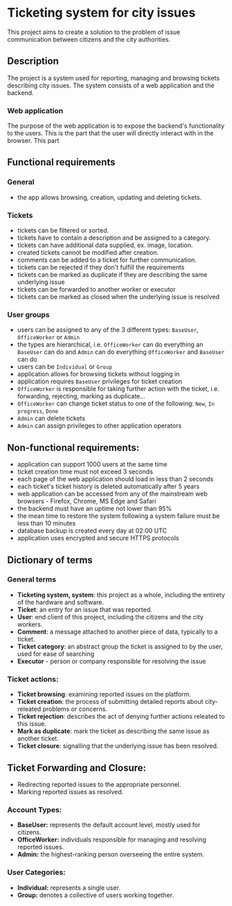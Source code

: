 # Ticketing system for city issues

This project aims to create a solution to the problem of issue communication between citizens and the city authorities.

## Description
The project is a system used for reporting, managing and browsing tickets describing city issues. The system consists of a web application and the backend.

### Web application
The purpose of the web application is to expose the backend's functionality to the users. This is the part that the user will directly interact with in the browser. This part

## Functional requirements
### General
- the app allows browsing, creation, updating and deleting tickets.

### Tickets
- tickets can be filtered or sorted.
- tickets have to contain a description and be assigned to a  category.
- tickets can have additional data supplied, ex. image, location.
- created tickets cannot be modified after creation.
- comments can be added to a ticket for further communication.
- tickets can be rejected if they don't fulfill the requirements
- tickets can be marked as duplicate if they are describing the same underlying issue
- tickets can be forwarded to another worker or executor
- tickets can be marked as closed when the underlying issue is resolved

### User groups
- users can be assigned to any of the 3 different types: `BaseUser`, `OfficeWorker` or `Admin`
- the types are hierarchical, i.e. `OfficeWorker` can do everything an `BaseUser` can do and `Admin` can do everything `OfficeWorker` and `BaseUser` can do
- users can be `Individual` or `Group`
- application allows for browsing tickets without logging in
- application requires `BaseUser` privileges for ticket creation 
- `OfficeWorker` is responsible for taking further action with the ticket, i.e. forwarding, rejecting, marking as duplicate...
- `OfficeWorker` can change ticket status to one of the following: `New`, `In progress`, `Done`
- `Admin` can delete tickets
- `Admin` can assign privileges to other application operators

## Non-functional requirements:
- application can support 1000 users at the same time
- ticket creation time must not exceed 3 seconds
- each page of the web application should load in less than 2 seconds
- each ticket's ticket history is deleted automatically after 5 years 
- web application can be accessed from any of the mainstream web browsers - Firefox, Chrome, MS Edge and Safari
- the backend must have an uptime not lower than 95%
- the mean time to restore the system following a system failure must be less than 10 minutes
- database backup is created every day at 02:00 UTC
- application uses encrypted and secure HTTPS protocols

## Dictionary of terms

### General terms
- **Ticketing system, system**: this project as a whole, including the entirety of the hardware and software.
- **Ticket**: an entry for an issue that was reported.
- **User**: end client of this project, including the citizens and the city workers.
- **Comment**: a message attached to another piece of data, typically to a ticket.
- **Ticket category**: an abstract group the ticket is assigned to by the user, used for ease of searching
- **Executor** - person or company responsible for resolving the issue

### Ticket actions:
- **Ticket browsing**: examining reported issues on the platform.
- **Ticket creation**: the process of submitting detailed reports about city-releated problems or concerns.
- **Ticket rejection**: describes the act of denying further actions releated to this issue.
- **Mark as duplicate**: mark the ticket as describing the same issue as another ticket.
- **Ticket closure**: signalling that the underlying issue has been resolved.

## Ticket Forwarding and Closure:
- Redirecting reported issues to the appropriate personnel.
- Marking reported issues as resolved.


### Account Types:
- **BaseUser:** represents the default account level, mostly used for citizens.
- **OfficeWorker:** individuals responsible for managing and resolving reported issues.
- **Admin:** the highest-ranking person overseeing the entire system.

### User Categories:
- **Individual:** represents a single user.
- **Group:** denotes a collective of users working together.
